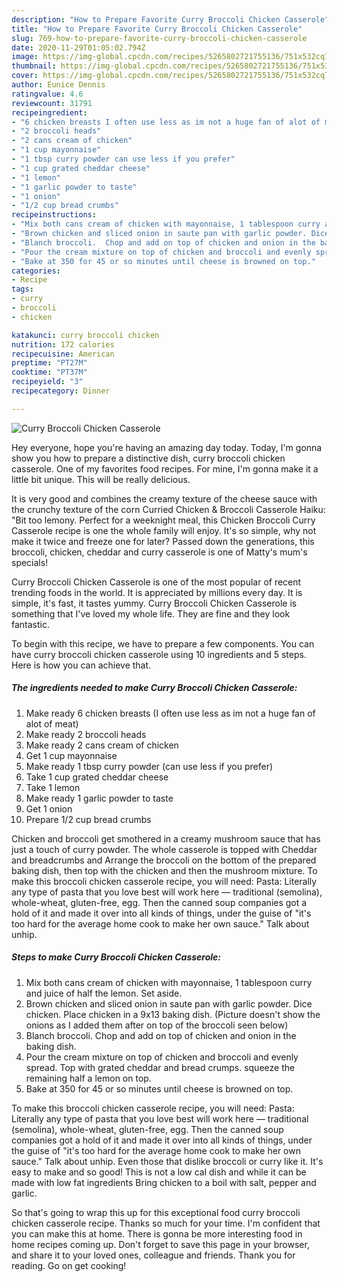```yaml
---
description: "How to Prepare Favorite Curry Broccoli Chicken Casserole"
title: "How to Prepare Favorite Curry Broccoli Chicken Casserole"
slug: 769-how-to-prepare-favorite-curry-broccoli-chicken-casserole
date: 2020-11-29T01:05:02.794Z
image: https://img-global.cpcdn.com/recipes/5265802721755136/751x532cq70/curry-broccoli-chicken-casserole-recipe-main-photo.jpg
thumbnail: https://img-global.cpcdn.com/recipes/5265802721755136/751x532cq70/curry-broccoli-chicken-casserole-recipe-main-photo.jpg
cover: https://img-global.cpcdn.com/recipes/5265802721755136/751x532cq70/curry-broccoli-chicken-casserole-recipe-main-photo.jpg
author: Eunice Dennis
ratingvalue: 4.6
reviewcount: 31791
recipeingredient:
- "6 chicken breasts I often use less as im not a huge fan of alot of meat"
- "2 broccoli heads"
- "2 cans cream of chicken"
- "1 cup mayonnaise"
- "1 tbsp curry powder can use less if you prefer"
- "1 cup grated cheddar cheese"
- "1 lemon"
- "1 garlic powder to taste"
- "1 onion"
- "1/2 cup bread crumbs"
recipeinstructions:
- "Mix both cans cream of chicken with mayonnaise, 1 tablespoon curry and juice of half the lemon. Set aside."
- "Brown chicken and sliced onion in saute pan with garlic powder. Dice chicken.  Place chicken in a 9x13 baking dish. (Picture doesn&#39;t show the onions as I added them after on top of the broccoli seen below)"
- "Blanch broccoli.  Chop and add on top of chicken and onion in the baking dish."
- "Pour the cream mixture on top of chicken and broccoli and evenly spread. Top with grated cheddar and bread crumps. squeeze the remaining half a lemon on top."
- "Bake at 350 for 45 or so minutes until cheese is browned on top."
categories:
- Recipe
tags:
- curry
- broccoli
- chicken

katakunci: curry broccoli chicken 
nutrition: 172 calories
recipecuisine: American
preptime: "PT27M"
cooktime: "PT37M"
recipeyield: "3"
recipecategory: Dinner

---
```



![Curry Broccoli Chicken Casserole](https://img-global.cpcdn.com/recipes/5265802721755136/751x532cq70/curry-broccoli-chicken-casserole-recipe-main-photo.jpg)

Hey everyone, hope you're having an amazing day today. Today, I'm gonna show you how to prepare a distinctive dish, curry broccoli chicken casserole. One of my favorites food recipes. For mine, I'm gonna make it a little bit unique. This will be really delicious.

It is very good and combines the creamy texture of the cheese sauce with the crunchy texture of the corn Curried Chicken &amp; Broccoli Casserole Haiku: &#34;Bit too lemony. Perfect for a weeknight meal, this Chicken Broccoli Curry Casserole recipe is one the whole family will enjoy. It&#39;s so simple, why not make it twice and freeze one for later? Passed down the generations, this broccoli, chicken, cheddar and curry casserole is one of Matty&#39;s mum&#39;s specials!

Curry Broccoli Chicken Casserole is one of the most popular of recent trending foods in the world. It is appreciated by millions every day. It is simple, it's fast, it tastes yummy. Curry Broccoli Chicken Casserole is something that I've loved my whole life. They are fine and they look fantastic.


To begin with this recipe, we have to prepare a few components. You can have curry broccoli chicken casserole using 10 ingredients and 5 steps. Here is how you can achieve that.

<!--inarticleads1-->

##### The ingredients needed to make Curry Broccoli Chicken Casserole:

1. Make ready 6 chicken breasts (I often use less as im not a huge fan of alot of meat)
1. Make ready 2 broccoli heads
1. Make ready 2 cans cream of chicken
1. Get 1 cup mayonnaise
1. Make ready 1 tbsp curry powder (can use less if you prefer)
1. Take 1 cup grated cheddar cheese
1. Take 1 lemon
1. Make ready 1 garlic powder to taste
1. Get 1 onion
1. Prepare 1/2 cup bread crumbs


Chicken and broccoli get smothered in a creamy mushroom sauce that has just a touch of curry powder. The whole casserole is topped with Cheddar and breadcrumbs and Arrange the broccoli on the bottom of the prepared baking dish, then top with the chicken and then the mushroom mixture. To make this broccoli chicken casserole recipe, you will need: Pasta: Literally any type of pasta that you love best will work here — traditional (semolina), whole-wheat, gluten-free, egg. Then the canned soup companies got a hold of it and made it over into all kinds of things, under the guise of &#34;it&#39;s too hard for the average home cook to make her own sauce.&#34; Talk about unhip. 

<!--inarticleads2-->

##### Steps to make Curry Broccoli Chicken Casserole:

1. Mix both cans cream of chicken with mayonnaise, 1 tablespoon curry and juice of half the lemon. Set aside.
1. Brown chicken and sliced onion in saute pan with garlic powder. Dice chicken.  Place chicken in a 9x13 baking dish. (Picture doesn&#39;t show the onions as I added them after on top of the broccoli seen below)
1. Blanch broccoli.  Chop and add on top of chicken and onion in the baking dish.
1. Pour the cream mixture on top of chicken and broccoli and evenly spread. Top with grated cheddar and bread crumps. squeeze the remaining half a lemon on top.
1. Bake at 350 for 45 or so minutes until cheese is browned on top.


To make this broccoli chicken casserole recipe, you will need: Pasta: Literally any type of pasta that you love best will work here — traditional (semolina), whole-wheat, gluten-free, egg. Then the canned soup companies got a hold of it and made it over into all kinds of things, under the guise of &#34;it&#39;s too hard for the average home cook to make her own sauce.&#34; Talk about unhip. Even those that dislike broccoli or curry like it. It&#39;s easy to make and so good! This is not a low cal dish and while it can be made with low fat ingredients Bring chicken to a boil with salt, pepper and garlic. 

So that's going to wrap this up for this exceptional food curry broccoli chicken casserole recipe. Thanks so much for your time. I'm confident that you can make this at home. There is gonna be more interesting food in home recipes coming up. Don't forget to save this page in your browser, and share it to your loved ones, colleague and friends. Thank you for reading. Go on get cooking!
